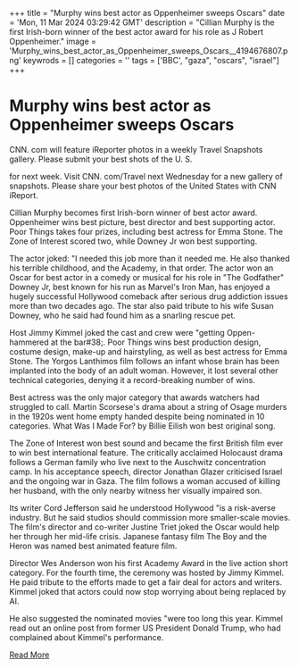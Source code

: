 +++
title = "Murphy wins best actor as Oppenheimer sweeps Oscars"
date = 'Mon, 11 Mar 2024 03:29:42 GMT'
description = "Cillian Murphy is the first Irish-born winner of the best actor award for his role as J Robert Oppenheimer."
image = 'Murphy_wins_best_actor_as_Oppenheimer_sweeps_Oscars__4194676807.png'
keywrods =  []
categories = ''
tags = ['BBC', "gaza", "oscars", "israel"]
+++

# Murphy wins best actor as Oppenheimer sweeps Oscars

CNN.
com will feature iReporter photos in a weekly Travel Snapshots gallery.
Please submit your best shots of the U.
S.

for next week.
Visit CNN.
com/Travel next Wednesday for a new gallery of snapshots.
Please share your best photos of the United States with CNN iReport.

Cillian Murphy becomes first Irish-born winner of best actor award.
Oppenheimer wins best picture, best director and best supporting actor.
Poor Things takes four prizes, including best actress for Emma Stone.
The Zone of Interest scored two, while Downey Jr won best supporting.

The actor joked: <bb>"I needed this job more than it needed me.
He also thanked his terrible childhood, and the Academy, in that order.
The actor won an Oscar for best actor in a comedy or musical for his role in "The Godfather" Downey Jr, best known for his run as Marvel<bb>'s Iron Man, has enjoyed a hugely successful Hollywood comeback after serious drug addiction issues more than two decades ago.
The star also paid tribute to his wife Susan Downey, who he said had found him as a snarling rescue pet.

Host Jimmy Kimmel joked the cast and crew were <bb>"getting Oppen-hammered at the bar<bb>#38;.
Poor Things wins best production design, costume design, make-up and hairstyling, as well as best actress for Emma Stone.
The Yorgos Lanthimos film follows an infant whose brain has been implanted into the body of an adult woman.
However, it lost several other technical categories, denying it a record-breaking number of wins.

Best actress was the only major category that awards watchers had struggled to call.
Martin Scorsese<bb>'s drama about a string of Osage murders in the 1920s went home empty handed despite being nominated in 10 categories.
What Was I Made For?
by Billie Eilish won best original song.

The Zone of Interest won best sound and became the first British film ever to win best international feature.
The critically acclaimed Holocaust drama follows a German family who live next to the Auschwitz concentration camp.
In his acceptance speech, director Jonathan Glazer criticised Israel and the ongoing war in Gaza.
The film follows a woman accused of killing her husband, with the only nearby witness her visually impaired son.

Its writer Cord Jefferson said he understood Hollywood <bb>"is a risk-averse industry.
But he said studios should commission more smaller-scale movies.
The film<bb>'s director and co-writer Justine Triet joked the Oscar would help her through her mid-life crisis.
Japanese fantasy film The Boy and the Heron was named best animated feature film.

Director Wes Anderson won his first Academy Award in the live action short category.
For the fourth time, the ceremony was hosted by Jimmy Kimmel.
He paid tribute to the efforts made to get a fair deal for actors and writers.
Kimmel joked that actors could now stop worrying about being replaced by AI.

He also suggested the nominated movies <bb>"were too long this year.
Kimmel read out an online post from former US President Donald Trump, who had complained about Kimmel<bb>'s performance.


[Read More](https://www.bbc.co.uk/news/entertainment-arts-68530809)
